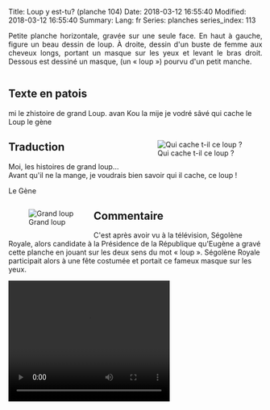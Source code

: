 Title: Loup y est-tu? (planche 104)
Date: 2018-03-12 16:55:40
Modified: 2018-03-12 16:55:40
Summary: 
Lang: fr
Series: planches
series_index: 113

<p style="text-align:justify;">Petite planche horizontale, gravée sur
une seule face. En haut à gauche, figure un beau dessin de loup. À
droite, dessin d'un buste de femme aux cheveux longs, portant un
masque sur les yeux et levant le bras droit. Dessous est dessiné un
masque, (un « loup ») pourvu d'un petit manche.</p>

<figure class="image-block" style="float: center;">
  <img alt="" src="{static}/images/planche_104.png">
  <figcaption style="max-width: 680px"></figcaption>
</figure>

## Texte en patois

mi le zhistoire de grand Loup. avan Kou la mije je vodré sâvé qui
cache le Loup le gène

<figure class="image-block" style="float: right; max-width: 40%;">
  <img alt="Qui cache t-il ce loup ?" src="{static}/images/planche_104_femme.png">
  <figcaption style="max-width: 350px">Qui cache t-il ce loup ?</figcaption>
</figure>

## Traduction

Moi, les histoires de grand loup… Avant qu'il ne la mange, je voudrais
bien savoir qui il cache, ce loup !

Le Gène

<figure class="image-block" style="float: left; max-width: 40%;">
  <img alt="Grand loup" src="{static}/images/planche_104_loup.png">
  <figcaption style="max-width: 350px">Grand loup</figcaption>
</figure>

## Commentaire

C'est après avoir vu à la télévision, Ségolène Royale, alors candidate
à la Présidence de la République qu'Eugène a gravé cette planche en
jouant sur les deux sens du mot « loup ». Ségolène Royale participait
alors à une fête costumée et portait ce fameux masque sur les yeux.

<video width="320" height="240" controls>
  <source src="https://d1njpgd0ygatdn.cloudfront.net/video_104.mp4" type="video/mp4">
</video>
